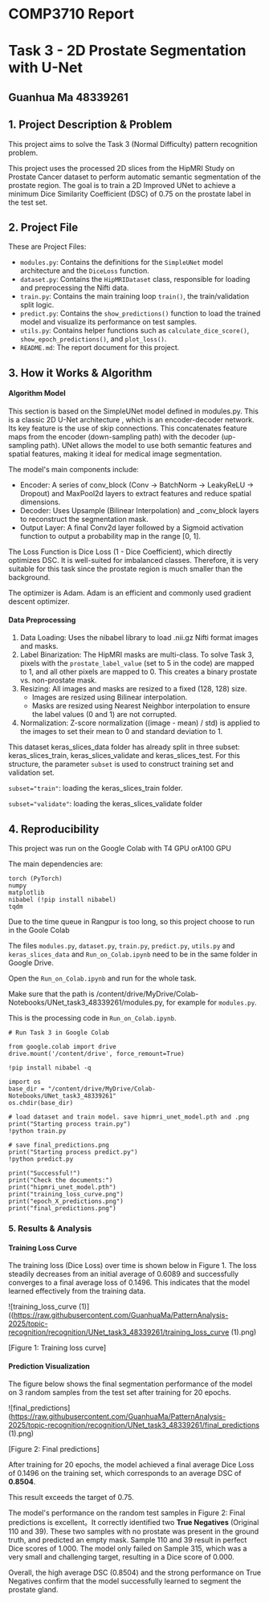 # COMP3710 Report

# Task 3 - 2D Prostate Segmentation with U-Net

## Guanhua Ma 48339261



## 1. Project Description & Problem

This project aims to solve the Task 3 (Normal Difficulty) pattern recognition problem.

This project uses the processed 2D slices from the HipMRI Study on Prostate Cancer dataset to perform automatic semantic segmentation of the prostate region. The goal is to train a 2D Improved UNet to achieve a minimum Dice Similarity Coefficient (DSC) of 0.75 on the prostate label in the test set.

## 2. Project File

These are Project Files:

- `modules.py`: Contains the definitions for the `SimpleUNet` model architecture and the `DiceLoss` function.
- `dataset.py`: Contains the `HipMRIDataset` class, responsible for loading and preprocessing the Nifti data.
- `train.py`: Contains the main training loop `train()`, the train/validation split logic.
- `predict.py`: Contains the `show_predictions()` function to load the trained model and visualize its performance on test samples.
- `utils.py`: Contains helper functions such as `calculate_dice_score()`, `show_epoch_predictions()`, and `plot_loss()`.
- `README.md`: The report document for this project.

## 3. How it Works & Algorithm

#### Algorithm Model

This section is based on the SimpleUNet model defined in modules.py. This is a classic 2D U-Net architecture , which is an encoder-decoder network. Its key feature is the use of skip connections. This concatenates feature maps from the encoder (down-sampling path) with the decoder (up-sampling path). UNet allows the model to use both semantic features and  spatial features, making it ideal for medical image segmentation.

The model's main components include:

- Encoder: A series of conv_block (Conv -> BatchNorm -> LeakyReLU -> Dropout) and MaxPool2d layers to extract features and reduce spatial dimensions.
- Decoder: Uses Upsample (Bilinear Interpolation) and _conv_block layers to reconstruct the segmentation mask.
- Output Layer: A final Conv2d layer followed by a Sigmoid activation function to output a probability map in the range [0, 1].

The Loss Function is Dice Loss (1 - Dice Coefficient), which directly optimizes DSC. It is well-suited for imbalanced classes. Therefore, it is very suitable for this task since the prostate region is much smaller than the background.

The optimizer is Adam. Adam is an efficient and commonly used gradient descent optimizer.

#### Data Preprocessing

1. Data Loading: Uses the nibabel library to load .nii.gz Nifti format images and masks.
2. Label Binarization: The HipMRI masks are multi-class. To solve Task 3, pixels with the `prostate_label_value` (set to 5 in the code) are mapped to 1, and all other pixels are mapped to 0. This creates a binary prostate vs. non-prostate mask.
3. Resizing: All images and masks are resized to a fixed (128, 128) size.
   - Images are resized using Bilinear interpolation.
   - Masks are resized using Nearest Neighbor interpolation to ensure the label values (0 and 1) are not corrupted.
4. Normalization: Z-score normalization ((image - mean) / std) is applied to the images to set their mean to 0 and standard deviation to 1.

This dataset keras_slices_data folder has already split in three subset: keras_slices_train, keras_slices_validate and keras_slices_test. 
For this structure, the parameter `subset` is used to construct training set and validation set.

`subset="train"`: loading the keras_slices_train folder.

`subset="validate"`: loading the keras_slices_validate folder

## 4. Reproducibility

This project was run on the Google Colab with T4 GPU orA100 GPU

The main dependencies are:

```
torch (PyTorch)
numpy
matplotlib
nibabel (!pip install nibabel)
tqdm
```

Due to the time queue in Rangpur is too long, so this project choose to run in the Goole Colab

The files `modules.py`, `dataset.py`, `train.py`, `predict.py`, `utils.py` and `keras_slices_data` and `Run_on_Colab.ipynb` need to be in the same folder in Google Drive.

Open the `Run_on_Colab.ipynb` and run for the whole task.

Make sure that the path is /content/drive/MyDrive/Colab-Notebooks/UNet_task3_48339261/modules.py, for example for `modules.py`. 

This is the processing code in  `Run_on_Colab.ipynb`. 

```
# Run Task 3 in Google Colab

from google.colab import drive
drive.mount('/content/drive', force_remount=True) 

!pip install nibabel -q 

import os
base_dir = "/content/drive/MyDrive/Colab-Notebooks/UNet_task3_48339261"
os.chdir(base_dir)

# load dataset and train model. save hipmri_unet_model.pth and .png 
print("Starting process train.py")
!python train.py

# save final_predictions.png
print("Starting process predict.py")
!python predict.py

print("Successful!")
print("Check the documents:")
print("hipmri_unet_model.pth")
print("training_loss_curve.png")
print("epoch_X_predictions.png")
print("final_predictions.png")
```

### 5. Results & Analysis

#### Training Loss Curve

The training loss (Dice Loss) over time is shown below in Figure 1. The loss steadily decreases from an initial average of 0.6089 and successfully converges to a final average loss of 0.1496. This indicates that the model learned effectively from the training data.

![training_loss_curve (1)]((https://raw.githubusercontent.com/GuanhuaMa/PatternAnalysis-2025/topic-recognition/recognition/UNet_task3_48339261/training_loss_curve (1).png)

[Figure 1: Training loss curve]

#### Prediction Visualization

The figure below shows the final segmentation performance of the model on 3 random samples from the test set after training for 20 epochs.

![final_predictions](https://raw.githubusercontent.com/GuanhuaMa/PatternAnalysis-2025/topic-recognition/recognition/UNet_task3_48339261/final_predictions (1).png)

[Figure 2: Final predictions]

After training for 20 epochs, the model achieved a final average Dice Loss of 0.1496 on the training set, which corresponds to an average DSC of **0.8504**.

This result exceeds the target of 0.75.

The model's performance on the random test samples in Figure 2: Final predictions is excellent。It correctly identified two **True Negatives** (Original 110 and 39). These two samples with no prostate was present in the ground truth, and predicted an empty mask. Sample 110 and 39 result in perfect Dice scores of 1.000. The model only failed on Sample 315, which was a very small and challenging target, resulting in a Dice score of 0.000.

Overall, the high average DSC (0.8504) and the strong performance on True Negatives confirm that the model successfully learned to segment the prostate gland.
